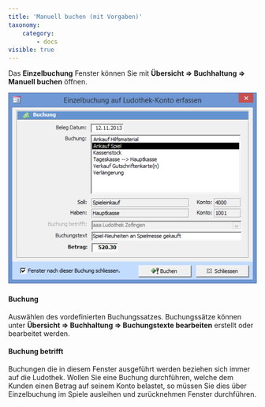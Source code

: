 ```yaml
---
title: 'Manuell buchen (mit Vorgaben)'
taxonomy:
    category:
        - docs
visible: true
---
```


Das **Einzelbuchung** Fenster können Sie mit **Übersicht => Buchhaltung => Manuell buchen** öffnen.

![einzelbuchung-erfassen](../../images/einzelbuchung-erfassen.png)

#### Buchung

Auswählen des vordefinierten Buchungssatzes. Buchungssätze können unter **Übersicht => Buchhaltung => Buchungstexte bearbeiten** erstellt oder bearbeitet werden.

#### Buchung betrifft

Buchungen die in diesem Fenster ausgeführt werden beziehen sich immer auf die Ludothek. Wollen Sie eine Buchung durchführen, welche dem Kunden einen Betrag auf seinem Konto belastet, so müssen Sie dies über Einzelbuchung im Spiele ausleihen und zurücknehmen Fenster durchführen.